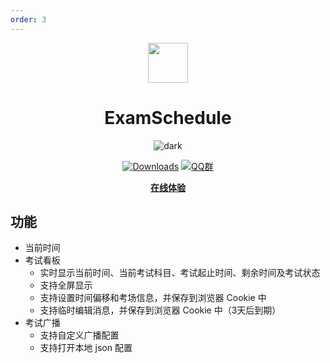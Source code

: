 ```yaml
---
order: 3
---
```


<div align="center">

<img src="/icon/ACS/ExamSchedule.png" width="64"/>

# ExamSchedule

<ArticleMetadata />

![dark](/images/ExamSchedule/dark.png)

[![Downloads](https://img.shields.io/github/downloads/ExamAware/ExamSchedule/total?style=social&label=Downloads&logo=github)](https://github.com/ExamAware/ExamSchedule/releases)
[![QQ群](https://img.shields.io/badge/-QQ%E7%BE%A4%EF%BD%9C901670561-blue?style=flat&logo=QQ&logoColor=white)](https://qm.qq.com/q/zDiEipHsaI)

[**在线体验**](https://es.examaware.tech/)

</div>

<GitHubCard owner="ExamAware" repo="ExamSchedule" />

## 功能

- 当前时间
- 考试看板
  - 实时显示当前时间、当前考试科目、考试起止时间、剩余时间及考试状态
  - 支持全屏显示
  - 支持设置时间偏移和考场信息，并保存到浏览器 Cookie 中
  - 支持临时编辑消息，并保存到浏览器 Cookie 中（3天后到期）
- 考试广播
  - 支持自定义广播配置
  - 支持打开本地 json 配置
